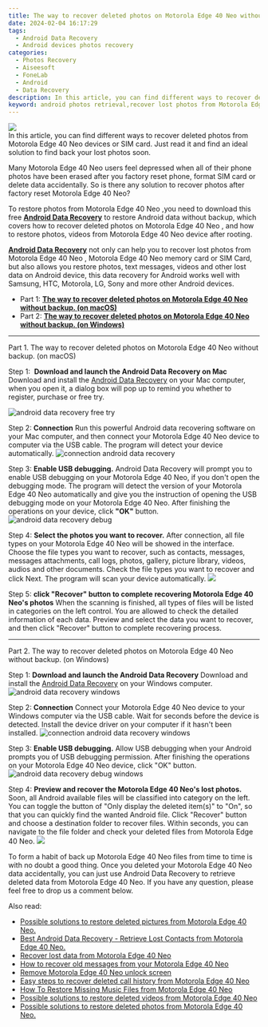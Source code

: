 ```yaml
---
title: The way to recover deleted photos on Motorola Edge 40 Neo without backup.
date: 2024-02-04 16:17:29
tags: 
  - Android Data Recovery
  - Android devices photos recovery
categories: 
  - Photos Recovery
  - Aiseesoft
  - FoneLab
  - Android
  - Data Recovery
description: In this article, you can find different ways to recover deleted photos from Motorola Edge 40 Neo devices or SIM card. Just read it and find an ideal solution to find back your lost photos soon.
keyword: android photos retrieval,recover lost photos from Motorola Edge 40 Neo,undelete photos from Motorola Edge 40 Neo,unerase photos,regain missing photos,Motorola Edge 40 Neo photos recovery,Motorola Edge 40 Neo retrieve deleted photos,Motorola Edge 40 Neo delete photos recover,Motorola Edge 40 Neo photos disappeared,how to get the photos back on Motorola Edge 40 Neo,how to refind deleted photos from Motorola Edge 40 Neo,how to get photos back from Motorola Edge 40 Neo
---
```


<img src="https://img0mobiles.techidaily.com/images/best-assets/devices/motorola/motorola-edge-40-neo/5.jpg" class="atpl-imgstyle"  />

<div class="atpl-content atpl-for-fonelab-android recover-photos">

<div class="atpl-post-description-part-1">
In this article, you can find different ways to recover deleted photos from Motorola Edge 40 Neo devices or SIM card. Just read it and find an ideal solution to find back your lost photos soon.
</div>



<div class="atpl-post-description-part-2">
<div class="tpl-content-sub-paragraph-normal">
    <p>
      Many Motorola Edge 40 Neo users feel depressed when all of their phone photos have been erased after you factory reset phone, format SIM card or delete data accidentally. So is there any solution to recover photos after factory reset Motorola Edge 40 Neo?
    </p>
</div>


</div>

<div class="atpl-post-description-part-3">
<div class="tpl-content-sub-paragraph-content">
  <p>
    To restore photos from Motorola Edge 40 Neo ,you need to download this free <a href="https://tools.techidaily.com/aiseesoft-android-data-recovery/" target="_blank" rel="noopener"><strong>Android Data Recovery</strong></a> to restore Android data without backup, which covers how to recover deleted photos on Motorola Edge 40 Neo , and how to restore photos, videos from Motorola Edge 40 Neo device after rooting.
  </p>
</div>

<div class="tpl-content-sub-paragraph-content">
  <p>
    <a href="https://tools.techidaily.com/aiseesoft-android-data-recovery/" target="_blank" rel="noopener"><strong>Android Data Recovery</strong></a> not only can help you to recover lost photos from Motorola Edge 40 Neo , Motorola Edge 40 Neo memory card or SIM Card, but also allows you restore photos, text messages, videos and other lost data on Android device, this data recovery for Android works well with Samsung, HTC, Motorola, LG, Sony and more other Android devices.
  </p>
</div>
</div>

<ul>
  <li>Part 1: <strong><a href="#p1"> The way to recover deleted photos on Motorola Edge 40 Neo without backup.  (on macOS)</a></strong></li>
  <li>Part 2: <strong><a href="#p2"> The way to recover deleted photos on Motorola Edge 40 Neo without backup.  (on Windows)</a></strong></li>
</ul>




<!-- Part 1 -->
<a id="p1" name="p1" ></a><hr>

<div>
  <span class="atpl-step-part-style">Part 1. The way to recover deleted photos on Motorola Edge 40 Neo without backup. (on macOS)</span>
</div>  

<span class="atpl-stepstyle-a"><span>Step 1: </span></span> <strong>Download and launch the Android Data Recovery on Mac</strong>
Download and install the <a href="https://tools.techidaily.com/aiseesoft-android-data-recovery/" target="_blank" rel="noopener">Android Data Recovery</a> on your Mac computer, when you open it, a dialog box will pop up to remind you whether to register, purchase or free try.

<img src="https://tools.techidaily.com/images/apps/aiseesoft/android-data-recovery/mac-free-try.png" class="atpl-imgstyle" alt="android data recovery free try" />

<span class="atpl-stepstyle-a"><span>Step 2: </span></span> <strong>Connection</strong>
Run this powerful Android data recovering software on your Mac computer, and then connect your Motorola Edge 40 Neo device to computer via the USB cable. The program will detect your device automatically.
<img src="https://tools.techidaily.com/images/apps/aiseesoft/android-data-recovery/mac-connection-interface.jpg" class="atpl-imgstyle" alt="connection android data recovery" />

<span class="atpl-stepstyle-a"><span>Step 3: </span></span> <strong>Enable USB debugging.</strong>
Android Data Recovery will prompt you to enable USB debugging on your Motorola Edge 40 Neo, if you don't open the debugging mode. The program will detect the version of your Motorola Edge 40 Neo automatically and give you the instruction of opening the USB debugging mode on your Motorola Edge 40 Neo. After finishing the operations on your device, click <strong>"OK"</strong> button.
<img src="https://tools.techidaily.com/images/apps/aiseesoft/android-data-recovery/mac-android-usb-debug.jpg"  class="atpl-imgstyle" alt="android data recovery debug" />

<span class="atpl-stepstyle-a"><span>Step 4: </span></span> <strong>Select the photos you want to recover.</strong>
After connection, all file types on your Motorola Edge 40 Neo will be showed in the interface. Choose the file types you want to recover, such as contacts, messages, messages attachments, call logs, photos, gallery, picture library, videos, audios and other documents. Check the file types you want to recover and click Next. The program will scan your device automatically.
<img src="https://tools.techidaily.com/images/apps/aiseesoft/android-data-recovery/mac-choose-type-photos.jpg" class="atpl-imgstyle"  />

<span class="atpl-stepstyle-a"><span>Step 5: </span></span> <strong>click "Recover" button to  complete recovering Motorola Edge 40 Neo's photos</strong>
When the scanning is finished, all types of files will be listed in categories on the left control. You are allowed to check the detailed information of each data. Preview and select the data you want to recover, and then click "Recover" button to complete recovering process.


<a id="p2" name="p2"></a><hr>

<!-- Part 2 -->
<div>
  <span class="atpl-step-part-style">Part 2. The way to recover deleted photos on Motorola Edge 40 Neo without backup. (on Windows)</span>
</div>

<span class="atpl-stepstyle-a"><span>Step 1: </span></span> <strong>Download and launch the Android Data Recovery</strong>
Download and install the <a href="https://tools.techidaily.com/aiseesoft-android-data-recovery/" target="_blank" rel="noopener">Android Data Recovery</a> on your Windows computer.
<img src="https://tools.techidaily.com/images/apps/aiseesoft/android-data-recovery/win-start-interface.png"  class="atpl-imgstyle" alt="android data recovery windows" />

<span class="atpl-stepstyle-a"><span>Step 2: </span></span> <strong>Connection</strong>
Connect your Motorola Edge 40 Neo device to your Windows computer via the USB cable. Wait for seconds before the device is detected. Install the device driver on your computer if it hasn't been installed.
<img src="https://tools.techidaily.com/images/apps/aiseesoft/android-data-recovery/win-connection-interface.png" class="atpl-imgstyle" alt="connection android data recovery windows" />

<span class="atpl-stepstyle-a"><span>Step 3: </span></span> <strong>Enable USB debugging.</strong>
Allow USB debugging when your Android prompts you of USB debugging permission. After finishing the operations on your Motorola Edge 40 Neo device, click "OK" button.
<img src="https://tools.techidaily.com/images/apps/aiseesoft/android-data-recovery/win-android-usb-debug.png" class="atpl-imgstyle" alt="android data recovery debug windows" />

<span class="atpl-stepstyle-a"><span>Step 4: </span></span> <strong>Preview and recover the Motorola Edge 40 Neo's lost photos.</strong>
Soon, all Android available files will be classified into category on the left. You can toggle the button of "Only display the deleted item(s)" to "On", so that you can quickly find the wanted Android file. Click "Recover" button and choose a destination folder to recover files. Within seconds, you can navigate to the file folder and check your deleted files from Motorola Edge 40 Neo.
<img src="https://tools.techidaily.com/images/apps/aiseesoft/android-data-recovery/win-recover-photos.png" class="atpl-imgstyle"  />

<div class="atpl-post-description-part-4">
<div class="tpl-content-sub-paragraph-normal">
  <p>
    To form a habit of back up Motorola Edge 40 Neo files from time to time is with no doubt a good thing. Once you deleted your Motorola Edge 40 Neo data accidentally, you can just use Android Data Recovery to retrieve deleted data from Motorola Edge 40 Neo. If you have any question, please feel free to drop us a comment below.
  </p>
</div>
</div>

<ins class="adsbygoogle"
     style="display:block"
     data-ad-client="ca-pub-7571918770474297"
     data-ad-slot="8358498916"
     data-ad-format="auto"
     data-full-width-responsive="true"></ins>

<span class="atpl-alsoreadstyle">Also read:</span>
<div><ul>
<li><a href="/possible-solutions-to-restore-deleted-pictures-from-motorola-edge-40-neo-by-fonelab-android-recover-pictures/" target="_blank" rel="noopener"><u>Possible solutions to restore deleted pictures from Motorola Edge 40 Neo.</u></a></li>
<li><a href="/best-android-data-recovery-retrieve-lost-contacts-from-motorola-edge-40-neo-by-fonelab-android-recover-contacts/" target="_blank" rel="noopener"><u>Best Android Data Recovery - Retrieve Lost Contacts from Motorola Edge 40 Neo.</u></a></li>
<li><a href="/recover-lost-data-from-motorola-edge-40-neo-by-fonelab-android-recover-data/" target="_blank" rel="noopener"><u>Recover lost data from Motorola Edge 40 Neo</u></a></li>
<li><a href="/how-to-recover-old-messages-from-your-motorola-edge-40-neo-by-fonelab-android-recover-messages/" target="_blank" rel="noopener"><u>How to recover old messages from your Motorola Edge 40 Neo</u></a></li>
<li><a href="/remove-motorola-edge-40-neo-unlock-screen-by-drfone-android-unlock-android-unlock/" target="_blank" rel="noopener"><u>Remove Motorola Edge 40 Neo unlock screen</u></a></li>
<li><a href="/easy-steps-to-recover-deleted-call-history-from-motorola-edge-40-neo-by-fonelab-android-recover-call-logs/" target="_blank" rel="noopener"><u>Easy steps to recover deleted call history from Motorola Edge 40 Neo</u></a></li>
<li><a href="/how-to-restore-missing-music-files-from-motorola-edge-40-neo-by-fonelab-android-recover-music/" target="_blank" rel="noopener"><u>How To  Restore Missing Music Files from Motorola Edge 40 Neo</u></a></li>
<li><a href="/possible-solutions-to-restore-deleted-videos-from-motorola-edge-40-neo-by-fonelab-android-recover-video/" target="_blank" rel="noopener"><u>Possible solutions to restore deleted videos from Motorola Edge 40 Neo</u></a></li>
<li><a href="/possible-solutions-to-restore-deleted-photos-from-motorola-edge-40-neo-by-fonelab-android-recover-photos/" target="_blank" rel="noopener"><u>Possible solutions to restore deleted photos from Motorola Edge 40 Neo.</u></a></li>
</ul></div>

</div>
